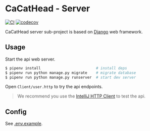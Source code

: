 # CaCatHead - Server

[![CI](https://github.com/XLoJ/CaCatHead/actions/workflows/ci.yml/badge.svg)](https://github.com/XLoJ/CaCatHead/actions/workflows/ci.yml) [![codecov](https://codecov.io/gh/XLoJ/CaCatHead/branch/main/graph/badge.svg?token=PEALBR8V0B)](https://codecov.io/gh/XLoJ/CaCatHead)

CaCatHead server sub-project is based on [Django](https://www.djangoproject.com/) web framework.

## Usage

Start the api web server.

```bash
$ pipenv install                         # install deps
$ pipenv run python manage.py migrate    # migrate database
$ pipenv run python manage.py runserver  # start dev server
```

Open `Client/user.http` to try the api endpoints.

> We recommend you use
> the [IntelliJ HTTP Client](https://www.jetbrains.com/help/idea/http-client-in-product-code-editor.html) to test the api.

## Config

See [.env.example](./.env.example).
